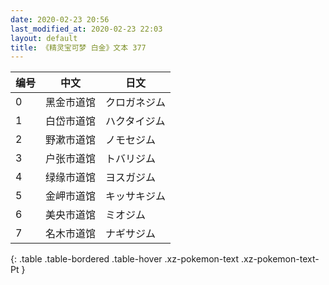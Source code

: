 ```yaml
---
date: 2020-02-23 20:56
last_modified_at: 2020-02-23 22:03
layout: default
title: 《精灵宝可梦 白金》文本 377
---
```

| 编号 | 中文 | 日文 |
| ---- | ---- | ---- |
| 0 | 黑金市道馆 | クロガネジム |
| 1 | 白岱市道馆 | ハクタイジム |
| 2 | 野漱市道馆 | ノモセジム |
| 3 | 户张市道馆 | トバリジム |
| 4 | 绿缘市道馆 | ヨスガジム |
| 5 | 金岬市道馆 | キッサキジム |
| 6 | 美央市道馆 | ミオジム |
| 7 | 名木市道馆 | ナギサジム |
{: .table .table-bordered .table-hover .xz-pokemon-text .xz-pokemon-text-Pt }